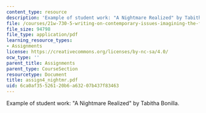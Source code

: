 ```yaml
---
content_type: resource
description: 'Example of student work: "A Nightmare Realized" by Tabitha Bonilla.'
file: /courses/21w-730-5-writing-on-contemporary-issues-imagining-the-future-fall-2007/6ca0af35526120b6a63207b437f83463_assign4_nightmr.pdf
file_size: 94798
file_type: application/pdf
learning_resource_types:
- Assignments
license: https://creativecommons.org/licenses/by-nc-sa/4.0/
ocw_type: ''
parent_title: Assignments
parent_type: CourseSection
resourcetype: Document
title: assign4_nightmr.pdf
uid: 6ca0af35-5261-20b6-a632-07b437f83463
---
```

Example of student work: "A Nightmare Realized" by Tabitha Bonilla.